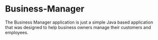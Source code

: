 # Business-Manager

The Business Manager application is just a simple Java based application that was designed to help business owners manage their customers and employees.